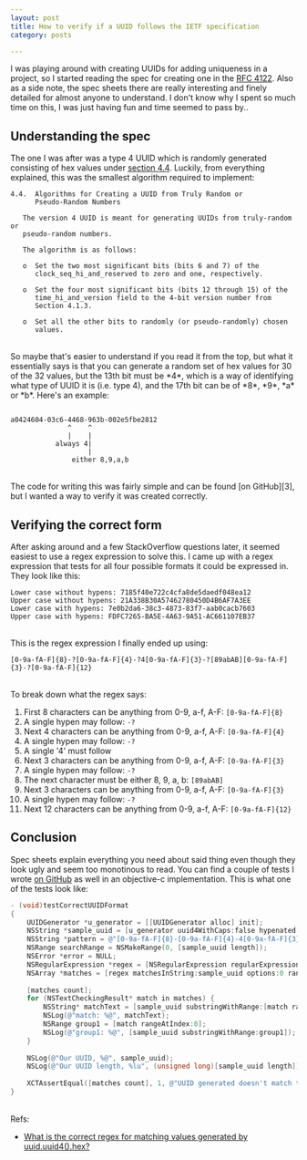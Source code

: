 ```yaml
---
layout: post
title: How to verify if a UUID follows the IETF specification
category: posts

---
```


I was playing around with creating UUIDs for adding uniqueness in a project, so I started reading the spec for creating one in the [RFC 4122][1]. Also as a side note, the spec sheets there are really interesting and finely detailed for almost anyone to understand. I don't know why I spent so much time on this, I was just having fun and time seemed to pass by..

## Understanding the spec

The one I was after was a type 4 UUID which is randomly generated consisting of hex values under [section 4.4][2]. Luckily, from everything explained, this was the smallest algorithm required to implement:

```
4.4.  Algorithms for Creating a UUID from Truly Random or
      Pseudo-Random Numbers

   The version 4 UUID is meant for generating UUIDs from truly-random or
   pseudo-random numbers.

   The algorithm is as follows:

   o  Set the two most significant bits (bits 6 and 7) of the
      clock_seq_hi_and_reserved to zero and one, respectively.

   o  Set the four most significant bits (bits 12 through 15) of the
      time_hi_and_version field to the 4-bit version number from
      Section 4.1.3.

   o  Set all the other bits to randomly (or pseudo-randomly) chosen
      values.
```
<br>
So maybe that's easier to understand if you read it from the top, but what it essentially says is that you can generate a random set of hex values for 30 of the 32 values, but the 13th bit must be *4*, which is a way of identifying what type of UUID it is (i.e. type 4), and the 17th bit can be of *8*, *9*, *a* or *b*. Here's an example:

```

a0424604-03c6-4468-963b-002e5fbe2812
              ^    ^
              |    |
           always 4|
                   |
               either 8,9,a,b
```
<br>
The code for writing this was fairly simple and can be found [on GitHub][3], but I wanted a way to verify it was created correctly.

## Verifying the correct form

After asking around and a few StackOverflow questions later, it seemed easiest to use a regex expression to solve this. I came up with a regex expression that tests for all four possible formats it could be expressed in. They look like this:

```
Lower case without hypens: 7185f40e722c4cfa8de5daedf048ea12
Upper case without hypens: 21A338B30A57462780450D4B6AF7A3EE
Lower case with hypens: 7e0b2da6-38c3-4873-83f7-aab0cacb7603
Upper case with hypens: FDFC7265-BA5E-4A63-9A51-AC661107EB37
```
<br>
This is the regex expression I finally ended up using:

```
[0-9a-fA-F]{8}-?[0-9a-fA-F]{4}-?4[0-9a-fA-F]{3}-?[89abAB][0-9a-fA-F]{3}-?[0-9a-fA-F]{12}
```
<br>
To break down what the regex says:

 1. First 8 characters can be anything from 0-9, a-f, A-F: `[0-9a-fA-F]{8}`
 2. A single hypen may follow: `-?`
 3. Next 4 characters can be anything from 0-9, a-f, A-F: `[0-9a-fA-F]{4}`
 4. A single hypen may follow: `-?`
 5. A single '4' must follow
 6. Next 3 characters can be anything from 0-9, a-f, A-F: `[0-9a-fA-F]{3}`
 7. A single hypen may follow: `-?`
 8. The next character must be either 8, 9, a, b: `[89abAB]`
 9. Next 3 characters can be anything from 0-9, a-f, A-F: `[0-9a-fA-F]{3}`
 10. A single hypen may follow: `-?`
 11. Next 12 characters can be anything from 0-9, a-f, A-F: `[0-9a-fA-F]{12}`

## Conclusion
Spec sheets explain everything you need about said thing even though they look ugly and seem too monotinous to read. You can find a couple of tests I wrote [on GitHub][5] as well in an objective-c implementation. This is what one of the tests look like:

``` objective-c
- (void)testCorrectUUIDFormat
{
    UUIDGenerator *u_generator = [[UUIDGenerator alloc] init];
    NSString *sample_uuid = [u_generator uuid4WithCaps:false hypenated:true];
    NSString *pattern = @"[0-9a-fA-F]{8}-[0-9a-fA-F]{4}-4[0-9a-fA-F]{3}-[89abAB][0-9a-fA-F]{3}-[0-9a-fA-F]{12}";
    NSRange searchRange = NSMakeRange(0, [sample_uuid length]);
    NSError *error = NULL;
    NSRegularExpression *regex = [NSRegularExpression regularExpressionWithPattern:pattern options:0 error:&error];
    NSArray *matches = [regex matchesInString:sample_uuid options:0 range:searchRange];
    
    [matches count];
    for (NSTextCheckingResult* match in matches) {
        NSString* matchText = [sample_uuid substringWithRange:[match range]];
        NSLog(@"match: %@", matchText);
        NSRange group1 = [match rangeAtIndex:0];
        NSLog(@"group1: %@", [sample_uuid substringWithRange:group1]);
    }
    
    NSLog(@"Our UUID, %@", sample_uuid);
    NSLog(@"Our UUID length, %lu", (unsigned long)[sample_uuid length]);
    
    XCTAssertEqual([matches count], 1, @"UUID generated doesn't match the type 4 UUID RFC");
}
```
<br>
Refs:

- [What is the correct regex for matching values generated by uuid.uuid4().hex?][4]

[1]: https://tools.ietf.org/html/rfc4122
[2]: https://tools.ietf.org/html/rfc4122#section-4.4
[3]: https://github.com/jonalmeida/UUIDGenerator
[4]: http://stackoverflow.com/questions/11384589/what-is-the-correct-regex-for-matching-values-generated-by-uuid-uuid4-hex
[5]: https://github.com/jonalmeida/UUIDGenerator/blob/master/UUIDGeneratorTests/UUIDGeneratorTests.m